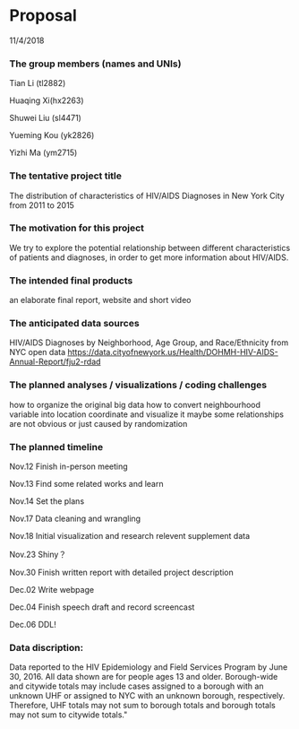 Proposal
================
11/4/2018

### The group members (names and UNIs)

Tian Li (tl2882)

Huaqing Xi(hx2263)

Shuwei Liu (sl4471)

Yueming Kou (yk2826)

Yizhi Ma (ym2715)

### The tentative project title

The distribution of characteristics of HIV/AIDS Diagnoses in New York City from 2011 to 2015

### The motivation for this project

We try to explore the potential relationship between different characteristics of patients and diagnoses, in order to get more information about HIV/AIDS.

### The intended final products

an elaborate final report, website and short video

### The anticipated data sources

HIV/AIDS Diagnoses by Neighborhood, Age Group, and Race/Ethnicity from NYC open data <https://data.cityofnewyork.us/Health/DOHMH-HIV-AIDS-Annual-Report/fju2-rdad>

### The planned analyses / visualizations / coding challenges

how to organize the original big data how to convert neighbourhood variable into location coordinate and visualize it maybe some relationships are not obvious or just caused by randomization

### The planned timeline

Nov.12 Finish in-person meeting

Nov.13 Find some related works and learn

Nov.14 Set the plans

Nov.17 Data cleaning and wrangling

Nov.18 Initial visualization and research relevent supplement data

Nov.23 Shiny？

Nov.30 Finish written report with detailed project description

Dec.02 Write webpage

Dec.04 Finish speech draft and record screencast

Dec.06 DDL!

### Data discription:

Data reported to the HIV Epidemiology and Field Services Program by June 30, 2016. All data shown are for people ages 13 and older. Borough-wide and citywide totals may include cases assigned to a borough with an unknown UHF or assigned to NYC with an unknown borough, respectively. Therefore, UHF totals may not sum to borough totals and borough totals may not sum to citywide totals."
